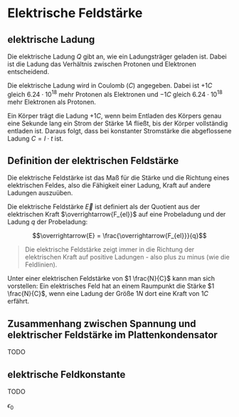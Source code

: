 # Elektrische Feldstärke

## elektrische Ladung

Die elektrische Ladung $Q$ gibt an, wie ein Ladungsträger geladen ist. Dabei ist die Ladung das Verhältnis zwischen Protonen und Elektronen entscheidend.

Die elektrische Ladung wird in Coulomb ($C$) angegeben. Dabei ist $+1 C$ gleich $6.24 \cdot 10^{18}$ mehr Protonen als Elektronen und $-1 C$ gleich $6.24 \cdot 10^{18}$ mehr Elektronen als Protonen.

Ein Körper trägt die Ladung $+1 C$, wenn beim Entladen des Körpers genau eine Sekunde lang ein Strom der Stärke $1 A$ fließt, bis der Körper vollständig entladen ist. Daraus folgt, dass bei konstanter Stromstärke die abgeflossene Ladung $C = I \cdot t$ ist.

## Definition der elektrischen Feldstärke

Die elektrische Feldstärke ist das Maß für die Stärke und die Richtung eines elektrischen Feldes, also die Fähigkeit einer Ladung, Kraft auf andere Ladungen auszuüben.

Die elektrische Feldstärke $\overrightarrow{E}$ ist definiert als der Quotient aus der elektrischen Kraft $\overrightarrow{F_{el}}$ auf eine Probeladung und der Ladung $q$ der Probeladung:

$$\overrightarrow{E} = \frac{\overrightarrow{F_{el}}}{q}$$

> Die elektrische Feldstärke zeigt immer in die Richtung der elektrischen Kraft auf positive Ladungen - also plus zu minus (wie die Feldlinien).

Unter einer elektrischen Feldstärke von $1 \frac{N}{C}$ kann man sich vorstellen: Ein elektrisches Feld hat an einem Raumpunkt die Stärke $1 \frac{N}{C}$, wenn eine Ladung der Größe $1 N$ dort eine Kraft von $1 C$ erfährt.

## Zusammenhang zwischen Spannung und elektrischer Feldstärke im Plattenkondensator

TODO

## elektrische Feldkonstante

TODO

$\epsilon_0$
